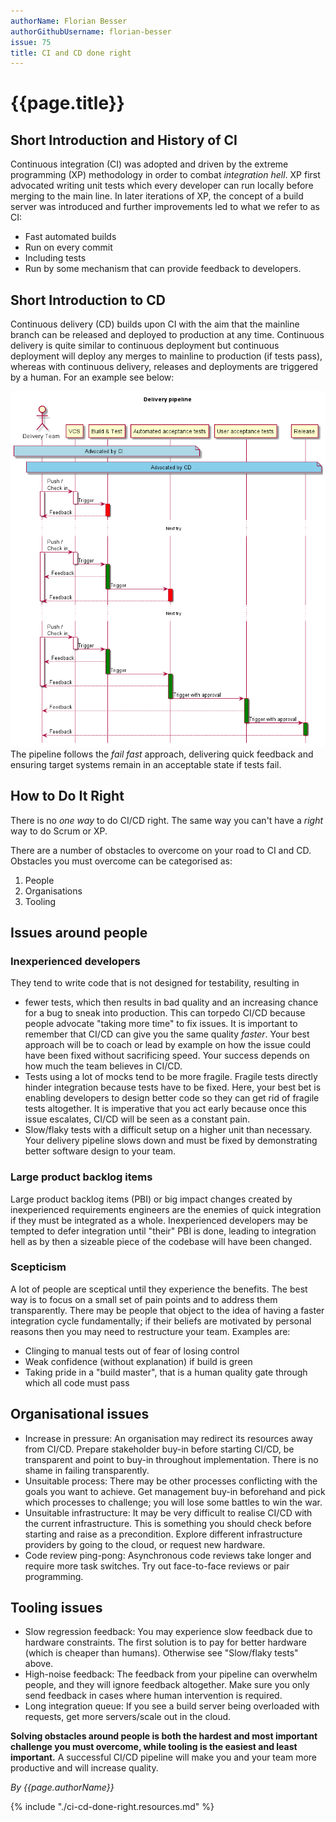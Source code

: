 ```yaml
---
authorName: Florian Besser
authorGithubUsername: florian-besser
issue: 75
title: CI and CD done right
---
```

# {{page.title}}

## Short Introduction and History of CI

Continuous integration (CI) was adopted and driven by the extreme programming (XP) methodology in order to combat _integration hell_. XP first advocated writing unit tests which every developer can run locally before merging to the main line. In later iterations of XP, the concept of a build server was introduced and further improvements led to what we refer to as CI:
* Fast automated builds
* Run on every commit
* Including tests
* Run by some mechanism that can provide feedback to developers.

## Short Introduction to CD

Continuous delivery (CD) builds upon CI with the aim that the mainline branch can be released and deployed to production at any time. Continuous delivery is quite similar to continuous deployment but continuous deployment will deploy any merges to mainline to production (if tests pass), whereas with continuous delivery, releases and deployments are triggered by a human. For an example see below:

![Example delivery pipeline](./ci-c-done-right/delivery-pipeline.png)
The pipeline follows the *fail fast* approach, delivering quick feedback and ensuring target systems remain in an acceptable state if tests fail.


## How to Do It Right

There is no _one way_ to do CI/CD right. The same way you can't have a _right_ way to do Scrum or XP.

There are a number of obstacles to overcome on your road to CI and CD. Obstacles you must overcome can be categorised as:
1. People
2. Organisations
3. Tooling

## Issues around people

### Inexperienced developers

They tend to write code that is not designed for testability, resulting in 
* fewer tests, which then results in bad quality and an increasing chance for a bug to sneak into production. This can torpedo CI/CD because people advocate "taking more time" to fix issues. It is important to remember that CI/CD can give you the same quality _faster_. Your best approach will be to coach or lead by example on how the issue could have been fixed without sacrificing speed. Your success depends on how much the team believes in CI/CD.
* Tests using a lot of mocks tend to be more fragile. Fragile tests directly hinder integration because tests have to be fixed. Here, your best bet is enabling developers to design better code so they can get rid of fragile tests altogether. It is imperative that you act early because once this issue escalates, CI/CD will be seen as a constant pain.
* Slow/flaky tests with a difficult setup on a higher unit than necessary. Your delivery pipeline slows down and must be fixed by demonstrating better software design to your team.

### Large product backlog items

Large product backlog items (PBI) or big impact changes created by inexperienced requirements engineers are the enemies of quick integration if they must be integrated as a whole. Inexperienced developers may be tempted to defer integration until "their" PBI is done, leading to integration hell as by then a sizeable piece of the codebase will have been changed.

### Scepticism
A lot of people are sceptical until they experience the benefits. The best way is to focus on a small set of pain points and to address them transparently. There may be people that object to the idea of having a faster integration cycle fundamentally; if their beliefs are motivated by personal reasons then you may need to restructure your team. Examples are:
* Clinging to manual tests out of fear of losing control
* Weak confidence (without explanation) if build is green
* Taking pride in a "build master", that is a human quality gate through which all code must pass

## Organisational issues

* Increase in pressure: An organisation may redirect its resources away from CI/CD. Prepare stakeholder buy-in before starting CI/CD, be transparent and point to buy-in throughout implementation. There is no shame in failing transparently.
* Unsuitable process: There may be other processes conflicting with the goals you want to achieve. Get management buy-in beforehand and pick which processes to challenge; you will lose some battles to win the war.
* Unsuitable infrastructure: It may be very difficult to realise CI/CD with the current infrastructure. This is something you should check before starting and raise as a precondition. Explore different infrastructure providers by going to the cloud, or request new hardware.
* Code review ping-pong: Asynchronous code reviews take longer and require more task switches. Try out face-to-face reviews or pair programming.

## Tooling issues

* Slow regression feedback: You may experience slow feedback due to hardware constraints. The first solution is to pay for better hardware (which is cheaper than humans). Otherwise see "Slow/flaky tests" above.
* High-noise feedback: The feedback from your pipeline can overwhelm people, and they will ignore feedback altogether. Make sure you only send feedback in cases where human intervention is required.
* Long integration queue: If you see a build server being overloaded with requests, get more servers/scale out in the cloud.

**Solving obstacles around people is both the hardest and most important challenge you must overcome, while tooling is the easiest and least important.**
A successful CI/CD pipeline will make you and your team more productive and will increase quality.

*By {{page.authorName}}*


{% include "./ci-cd-done-right.resources.md" %}